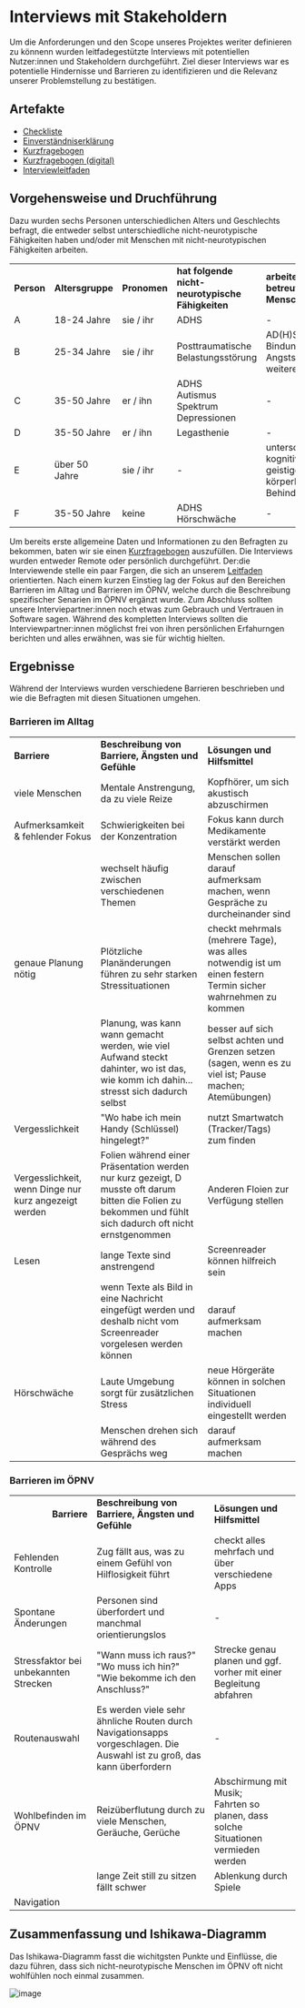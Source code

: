 # Interviews mit Stakeholdern

Um die Anforderungen und den Scope unseres Projektes weriter definieren zu könnenn wurden leitfadegestützte Interviews mit potentiellen Nutzer:innen und Stakeholdern durchgeführt. Ziel dieser Interviews war es potentielle Hindernisse und Barrieren zu identifizieren und die Relevanz unserer Problemstellung zu bestätigen.

## Artefakte

- [Checkliste](./checkliste.pdf)
- [Einverständniserklärung](./einverständniserklärung.pdf)
- [Kurzfragebogen](./kurzfragebogen.pdf)
- [Kurzfragebogen (digital)](https://finnge.limesurvey.net/461718?newtest=Y&lang=de)
- [Interviewleitfaden](./interviewleitfaden.pdf)

## Vorgehensweise und Druchführung

Dazu wurden sechs Personen unterschiedlichen Alters und Geschlechts befragt, die entweder selbst unterschiedliche nicht-neurotypische Fähigkeiten haben und/oder mit Menschen mit nicht-neurotypischen Fähigkeiten arbeiten.  

<table>
  <tr>
   <td><p style="text-align: right">
     <strong>Person</strong></p>
  </td>
  <td><strong>Altersgruppe</strong>
  </td>
   <td><strong>Pronomen</strong>
  </td>
  <td><strong>hat folgende nicht-neurotypische Fähigkeiten</strong>
   </td>
   <td><strong>arbeitet mit / betreut Menschen mit</strong>
   </td>
   <td><strong>potentielle Rolle</strong>
   </td>
  </tr>
  
  <tr> 
    <td> A </td>
    <td> 18-24 Jahre </td>
    <td> sie / ihr </td>
    <td> ADHS </td>
    <td> - </td>
    <td> Nutzer:in </td>
  </tr>
  
  <tr>
    <td> B </td>
    <td> 25-34 Jahre </td>
    <td> sie / ihr </td>
    <td> Posttraumatische Belastungsstörung </td>
    <td> AD(H)S <br> Bindungsstörung <br> Angststörung <br> weitere </td>
    <td> Nutzer:in <br> Betreuer:in</td>
    
  <tr> 
    <td> C </td>
    <td> 35-50 Jahre </td>
    <td> er / ihn </td>
    <td> ADHS<br> Autismus Spektrum <br> Depressionen </td>
    <td> - </td>
    <td> Nutzer:in </td>
  </tr>
  
  <tr> 
    <td> D </td>
    <td> 35-50 Jahre </td>
    <td> er / ihn </td>
    <td> Legasthenie </td>
    <td> - </td>
    <td> Nutzer:in </td>
  </tr>
  
  <tr> 
    <td> E </td>
    <td> über 50 Jahre </td>
    <td> sie / ihr </td>
    <td> - </td>
    <td> unterschiedlichen kognitiven, geistigen und körperlichen Behinderungen </td>
    <td> Betreuer:in </td>
  </tr>

  <tr> 
    <td> F </td>
    <td> 35-50 Jahre </td>
    <td> keine </td>
    <td> ADHS <br> Hörschwäche</td>
    <td> - </td>
    <td> Nutzer:in </td>
  </tr>
</table>

Um bereits erste allgemeine Daten und Informationen zu den Befragten zu bekommen, baten wir sie einen [Kurzfragebogen](stakeholderinterviews/kurzfragebogen.pdf) auszufüllen.
Die Interviews wurden entweder Remote oder persönlich durchgeführt. Der:die Interviewende stelle ein paar Fargen, die sich an unserem [Leitfaden](stakeholderinterviews/interviewleitfaden_short.pdf) orientierten. Nach einem kurzen Einstieg lag der Fokus auf den Bereichen Barrieren im Alltag und Barrieren im ÖPNV, welche durch die Beschreibung spezifischer Senarien im ÖPNV ergänzt wurde. Zum Abschluss sollten unsere Interviepartner:innen noch etwas zum Gebrauch und Vertrauen in Software sagen. Während des kompletten Interviews sollten die Interviewpartner:innen möglichst frei von ihren persönlichen Erfahurngen berichten und alles erwähnen, was sie für wichtig hielten.

## Ergebnisse

Während der Interviews wurden verschiedene Barrieren beschrieben und wie die Befragten mit diesen Situationen umgehen. 

### Barrieren im Alltag 

<table>
  <tr>
   <td><p style="text-align: left">
     <strong>Barriere</strong></p>
  </td>
  <td><strong>Beschreibung von Barriere, Ängsten und Gefühle</strong>
  </td>
   <td><strong>Lösungen und Hilfsmittel</strong>
  </td>
  </tr>
  
   <tr> 
    <td>viele Menschen </td>
    <td>Mentale Anstrengung, da zu viele Reize </td>
    <td>Kopfhörer, um sich akustisch abzuschirmen </td>
  </tr>
  
  <tr> 
    <td>Aufmerksamkeit & fehlender Fokus </td>
    <td>Schwierigkeiten bei der Konzentration
     </td>
    <td>Fokus kann durch Medikamente verstärkt werden</td>
  </tr>
  
  <tr> 
    <td>  </td>
    <td>wechselt häufig zwischen verschiedenen Themen
     </td>
    <td>Menschen sollen darauf aufmerksam machen, wenn Gespräche zu durcheinander sind</td>
  </tr>
  
   <tr> 
    <td>genaue Planung nötig </td>
    <td>Plötzliche Planänderungen führen zu sehr starken Stressituationen</td>
    <td>checkt mehrmals (mehrere Tage), was alles notwendig ist um einen festern Termin sicher wahrnehmen zu kommen</td>
  </tr>
  
   <tr> 
    <td>  </td>
    <td>Planung, was kann wann gemacht werden, wie viel Aufwand steckt dahinter, wo ist das, wie komm ich dahin... stresst sich dadurch selbst
     </td>
    <td>besser auf sich selbst achten und Grenzen setzen (sagen, wenn es zu viel ist; Pause machen; Atemübungen)</td>
  </tr>
  
  <tr> 
    <td>Vergesslichkeit</td>
    <td>"Wo habe ich mein Handy (Schlüssel) hingelegt?"</td>
    <td>nutzt Smartwatch (Tracker/Tags) zum finden</td>
  </tr>
  
  <tr> 
    <td>Vergesslichkeit, wenn Dinge nur kurz angezeigt werden</td>
    <td>Folien während einer Präsentation werden nur kurz gezeigt, D musste oft darum bitten die Folien zu bekommen und fühlt sich dadurch oft nicht ernstgenommen</td>
    <td>Anderen Floien zur Verfügung stellen</td>
  </tr>
  
   <tr> 
    <td>Lesen</td>
    <td>lange Texte sind anstrengend</td>
    <td>Screenreader können hilfreich sein</td>
  </tr>
  
   <tr> 
    <td> </td>
    <td>wenn Texte als Bild in eine Nachricht eingefügt werden und deshalb nicht vom Screenreader vorgelesen werden können</td>
    <td>darauf aufmerksam machen</td>
  </tr>
  
  <tr> 
    <td>Hörschwäche</td>
    <td>Laute Umgebung sorgt für zusätzlichen Stress</td>
    <td>neue Hörgeräte können in solchen Situationen individuell eingestellt werden</td>
  </tr>
  
  <tr> 
    <td> </td>
    <td>Menschen drehen sich während des Gesprächs weg</td>
    <td>darauf aufmerksam machen</td>
  </tr>
  
  </table>

### Barrieren im ÖPNV

<table>
  <tr>
   <td><p style="text-align: right">
     <strong>Barriere</strong></p>
  </td>
  <td><strong>Beschreibung von Barriere, Ängsten und Gefühle</strong>
  </td>
   <td><strong>Lösungen und Hilfsmittel</strong>
  </td>
  </tr>
  
 <tr> 
    <td>Fehlenden Kontrolle</td>
    <td>Zug fällt aus, was zu einem Gefühl von Hilflosigkeit führt</td>
    <td>checkt alles mehrfach und über verschiedene Apps</td>
  </tr>
  
  <tr> 
    <td>Spontane Änderungen</td>
    <td>Personen sind überfordert und manchmal orientierungslos</td>
    <td> - </td>
  </tr>
  
   <tr> 
    <td>Stressfaktor bei unbekannten Strecken</td>
    <td>"Wann muss ich raus?" <br>
        "Wo muss ich hin?" <br>
        "Wie bekomme ich den Anschluss?"</td>
    <td>Strecke genau planen und ggf. vorher mit einer Begleitung abfahren</td>
  </tr>
  
  <tr> 
    <td>Routenauswahl</td>
    <td>Es werden viele sehr ähnliche Routen durch Navigationsapps vorgeschlagen. Die Auswahl ist zu groß, das kann überfordern</td>
    <td> - </td>
  </tr>
  
  <tr> 
    <td>Wohlbefinden im ÖPNV</td>
    <td>Reizüberflutung durch zu viele Menschen, Geräuche, Gerüche</td>
    <td>Abschirmung mit Musik; 
      <br> Fahrten so planen, dass solche Situationen vermieden werden </td>
  </tr>
 
  <tr> 
    <td> </td>
    <td>lange Zeit still zu sitzen fällt schwer</td>
    <td>Ablenkung durch Spiele</td>
  </tr>
  
   <tr> 
    <td>Navigation</td>
    <td> </td>
    <td></td>
  </tr>
  
</table>

## Zusammenfassung und Ishikawa-Diagramm
  
Das Ishikawa-Diagramm fasst die wichitgsten Punkte und Einflüsse, die dazu führen, dass sich nicht-neurotypische Menschen im ÖPNV oft nicht wohlfühlen noch einmal zusammen.

![image](https://user-images.githubusercontent.com/117289466/227797671-dea3536a-537f-488e-89f0-c543168f4428.png)


